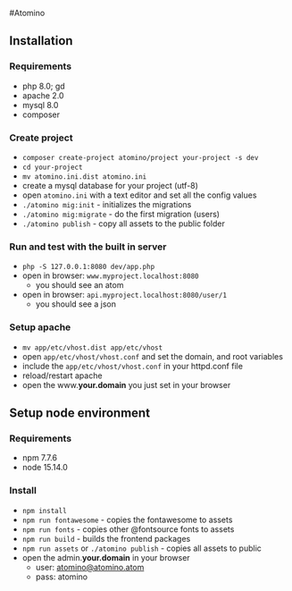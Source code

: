 #Atomino

## Installation

### Requirements

- php 8.0; gd
- apache 2.0
- mysql 8.0
- composer

### Create project

- `composer create-project atomino/project your-project -s dev`
- `cd your-project`
- `mv atomino.ini.dist atomino.ini`
- create a mysql database for your project (utf-8)
- open `atomino.ini` with a text editor and set all the config values
- `./atomino mig:init` - initializes the migrations
- `./atomino mig:migrate` - do the first migration (users)
- `./atomino publish` - copy all assets to the public folder

### Run and test with the built in server

- `php -S 127.0.0.1:8080 dev/app.php`
- open in browser: `www.myproject.localhost:8080`
  - you should see an atom
- open in browser: `api.myproject.localhost:8080/user/1`
  - you should see a json

### Setup apache

- `mv app/etc/vhost.dist app/etc/vhost`
- open `app/etc/vhost/vhost.conf` and set the domain, and root variables
- include the `app/etc/vhost/vhost.conf` in your httpd.conf file
- reload/restart apache
- open the www.**your.domain** you just set in your browser

## Setup node environment

### Requirements

- npm 7.7.6
- node 15.14.0

### Install

- `npm install`
- `npm run fontawesome` - copies the fontawesome to assets
- `npm run fonts` - copies other @fontsource fonts to assets
- `npm run build` - builds the frontend packages
- `npm run assets` or `./atomino publish` - copies all assets to public
- open the admin.**your.domain** in your browser
  - user: atomino@atomino.atom
  - pass: atomino
